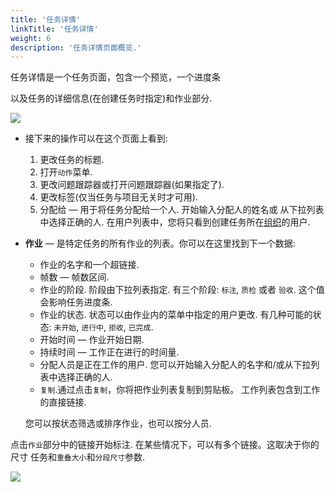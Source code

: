 ```yaml
---
title: '任务详情'
linkTitle: '任务详情'
weight: 6
description: '任务详情页面概览.'
---
```


任务详情是一个任务页面，包含一个预览，一个进度条

以及任务的详细信息(在创建任务时指定)和作业部分.

![](/images/image131_detrac.jpg)

- 接下来的操作可以在这个页面上看到:
  1. 更改任务的标题.
  1. 打开`动作`菜单.
  1. 更改问题跟踪器或打开问题跟踪器(如果指定了).
  1. 更改标签(仅当任务与项目无关时才可用).
  2. 分配给 — 用于将任务分配给一个人. 开始输入分配人的姓名或
     从下拉列表中选择正确的人.
     在用户列表中，您将只看到创建任务所在[组织](/docs/manual/advanced/organization/)的用户.

- **作业** — 是特定任务的所有作业的列表。你可以在这里找到下一个数据:
  - 作业的名字和一个超链接.
  - 帧数 — 帧数区间.
  - 作业的阶段. 阶段由下拉列表指定.
    有三个阶段: `标注`, `质检` 或者 `验收`. 这个值会影响任务进度条.
  - 作业的状态. 状态可以由作业内的菜单中指定的用户更改.
    有几种可能的状态: `未开始`, `进行中`, `拒收`, `已完成`.
  - 开始时间 — 作业开始日期.
  - 持续时间 — 工作正在进行的时间量.
  - 分配人员是正在工作的用户.
    您可以开始输入分配人的名字和/或从下拉列表中选择正确的人.
  - `复制`.通过点击`复制`，你将把作业列表复制到剪贴板。
    工作列表包含到工作的直接链接.

  您可以按状态筛选或排序作业，也可以按分人员.

点击`作业`部分中的链接开始标注.
在某些情况下，可以有多个链接。这取决于你的尺寸
任务和`重叠大小`和`分段尺寸`参数.

![](/images/image007_detrac.jpg)
